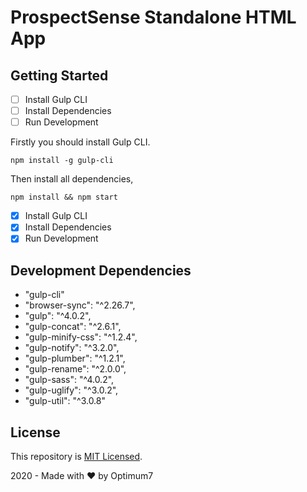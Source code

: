 # ProspectSense Standalone HTML App

## Getting Started

- [ ] Install Gulp CLI
- [ ] Install Dependencies
- [ ] Run Development

Firstly you should install Gulp CLI.
```
npm install -g gulp-cli
```


Then install all dependencies,
```
npm install && npm start
```

- [x] Install Gulp CLI
- [x] Install Dependencies
- [x] Run Development

## Development Dependencies

- "gulp-cli"
-  "browser-sync": "^2.26.7",
-  "gulp": "^4.0.2",
-  "gulp-concat": "^2.6.1",
-   "gulp-minify-css": "^1.2.4",
-  "gulp-notify": "^3.2.0",
-  "gulp-plumber": "^1.2.1",
-  "gulp-rename": "^2.0.0",
- "gulp-sass": "^4.0.2",
-  "gulp-uglify": "^3.0.2",
- "gulp-util": "^3.0.8"


## License

This repository is [MIT Licensed](LICENSE.md).

2020 - Made with :heart: by Optimum7
